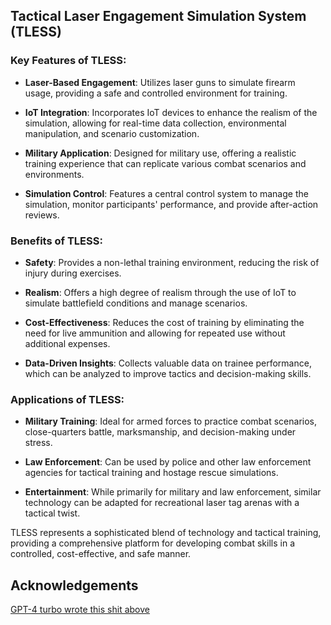 ## Tactical Laser Engagement Simulation System (TLESS)

### Key Features of TLESS:

- **Laser-Based Engagement**: Utilizes laser guns to simulate firearm usage, providing a safe and controlled environment for training.
  
- **IoT Integration**: Incorporates IoT devices to enhance the realism of the simulation, allowing for real-time data collection, environmental manipulation, and scenario customization.
  
- **Military Application**: Designed for military use, offering a realistic training experience that can replicate various combat scenarios and environments.
  
- **Simulation Control**: Features a central control system to manage the simulation, monitor participants' performance, and provide after-action reviews.

### Benefits of TLESS:

- **Safety**: Provides a non-lethal training environment, reducing the risk of injury during exercises.
  
- **Realism**: Offers a high degree of realism through the use of IoT to simulate battlefield conditions and manage scenarios.
  
- **Cost-Effectiveness**: Reduces the cost of training by eliminating the need for live ammunition and allowing for repeated use without additional expenses.
  
- **Data-Driven Insights**: Collects valuable data on trainee performance, which can be analyzed to improve tactics and decision-making skills.

### Applications of TLESS:

- **Military Training**: Ideal for armed forces to practice combat scenarios, close-quarters battle, marksmanship, and decision-making under stress.
  
- **Law Enforcement**: Can be used by police and other law enforcement agencies for tactical training and hostage rescue simulations.
  
- **Entertainment**: While primarily for military and law enforcement, similar technology can be adapted for recreational laser tag arenas with a tactical twist.

TLESS represents a sophisticated blend of technology and tactical training, providing a comprehensive platform for developing combat skills in a controlled, cost-effective, and safe manner.


## Acknowledgements

[GPT-4 turbo wrote this shit above](https://www.perplexity.ai/search/give-a-formal-wdu8iFP9QyinVtC2ikKs0w#0)

